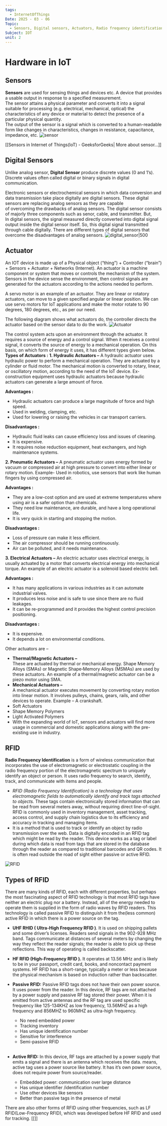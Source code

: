 ```yaml
---
tags:
  - InternetOfThings
Date: 2025 - 03 - 06
Topic:
  - Sensors, Digital sensors, Actuators, Radio frequency identification (RFID) technology,
Subject: IOT
unit: 2
---
```

# Hardware in IoT
## Sensors
**Sensors** are used for sensing things and devices etc.
A device that provides a usable output in response to a specified measurement.  
The sensor attains a physical parameter and converts it into a signal suitable for processing (e.g. electrical, mechanical, optical) the characteristics of any device or material to detect the presence of a particular physical quantity.  
The output of the sensor is a signal which is converted to a human-readable form like changes in characteristics, changes in resistance, capacitance, impedance, etc.
![sensor](https://media.geeksforgeeks.org/wp-content/uploads/20210429114343/Sensors.png)

[[Sensors in Internet of Things(IoT) - GeeksforGeeks| More about sensor...]]

## Digital Sensors

Unlike analog sensor, **Digital Sensor** produce discrete values (0 and 1’s). Discrete values often called digital or binary signals in digital communication.

Electronic sensors or electrochemical sensors in which data conversion and data transmission take place digitally are digital sensors. These digital sensors are replacing analog sensors as they are capable of overcoming the drawbacks of analog sensors. The digital sensor consists of majorly three components such as senor, cable, and transmitter. But, In digital sensors, the signal measured directly converted into digital signal output inside the digital sensor itself. So, this digital signal transmitted through cable digitally. There are different types of digital sensors that overcome the disadvantages of analog sensors.
![digital_sensor|500](https://i0.wp.com/iot4beginners.com/wp-content/uploads/2020/05/Untitled1111.jpg?resize=640%2C374&ssl=1)

## Actuator
An IOT device is made up of a Physical object (“thing”) + Controller (“brain”) + Sensors + Actuator + Networks (Internet). An actuator is a machine component or system that moves or controls the mechanism of the system. Sensors in the device sense the environment, then control signals are generated for the actuators according to the actions needed to perform.

A servo motor is an example of an actuator. They are linear or rotatory actuators, can move to a given specified angular or linear position. We can use servo motors for IoT applications and make the motor rotate to 90 degrees, 180 degrees, etc., as per our need.

The following diagram shows what actuators do, the controller directs the actuator based on the sensor data to do the work.
![Actuator](https://media.geeksforgeeks.org/wp-content/uploads/20210218231302/actuatorPage21.png)

The control system acts upon an environment through the actuator. It requires a source of energy and a control signal. When it receives a control signal, it converts the source of energy to a mechanical operation. On this basis, on which form of energy it uses, it has different types given below.
**Types of Actuators :**
**1. Hydraulic Actuators –**
A hydraulic actuator uses hydraulic power to perform a mechanical operation. They are actuated by a cylinder or fluid motor. The mechanical motion is converted to rotary, linear, or oscillatory motion, according to the need of the IoT device. Ex- construction equipment uses hydraulic actuators because hydraulic actuators can generate a large amount of force.

**Advantages :**

- Hydraulic actuators can produce a large magnitude of force and high speed.
- Used in welding, clamping, etc.
- Used for lowering or raising the vehicles in car transport carriers.

**Disadvantages :**

- Hydraulic fluid leaks can cause efficiency loss and issues of cleaning.
- It is expensive.
- It requires noise reduction equipment, heat exchangers, and high maintenance systems.

**2. Pneumatic Actuators –**
A pneumatic actuator uses energy formed by vacuum or compressed air at high pressure to convert into either linear or rotary motion. Example- Used in robotics, use sensors that work like human fingers by using compressed air.

**Advantages :**
- They are a low-cost option and are used at extreme temperatures where using air is a safer option than chemicals.
- They need low maintenance, are durable, and have a long operational life.
- It is very quick in starting and stopping the motion.

**Disadvantages :**
- Loss of pressure can make it less efficient.
- The air compressor should be running continuously.
- Air can be polluted, and it needs maintenance.

**3. Electrical Actuators –**
An electric actuator uses electrical energy, is usually actuated by a motor that converts electrical energy into mechanical torque. An example of an electric actuator is a solenoid based electric bell. 

**Advantages :**
- It has many applications in various industries as it can automate industrial valves.
- It produces less noise and is safe to use since there are no fluid leakages.
- It can be re-programmed and it provides the highest control precision positioning.

**Disadvantages :**
- It is expensive.
- It depends a lot on environmental conditions.

Other actuators are –
- **Thermal/Magnetic Actuators –**   
    These are actuated by thermal or mechanical energy. Shape Memory Alloys (SMAs) or Magnetic Shape‐Memory Alloys (MSMAs) are used by these actuators. An example of a thermal/magnetic actuator can be a piezo motor using SMA.
- **Mechanical Actuators –**   
    A mechanical actuator executes movement by converting rotary motion into linear motion. It involves pulleys, chains, gears, rails, and other devices to operate. Example – A crankshaft.
- Soft Actuators
- Shape Memory Polymers
- Light Activated Polymers
- With the expanding world of IoT, sensors and actuators will find more usage in commercial and domestic applications along with the pre-existing use in industry.


## RFID
**Radio Frequency Identification** is a form of wireless communication that incorporates the use of electromagnetic or electrostatic coupling in the radio frequency portion of the electromagnetic spectrum to uniquely identify an object or person. It uses radio frequency to search, identify, track, and communicate with items and people.
- *RFID (Radio Frequency Identification) is a technology that uses electromagnetic fields to automatically identify and track tags attached to objects.* These tags contain electronically stored information that can be read from several meters away, without requiring direct line-of-sight. RFID is commonly used in inventory management, asset tracking, access control, and supply chain logistics due to its efficiency and accuracy in tracking and managing items.
- It is a method that is used to track or identify an object by radio transmission over the web. Data is digitally encoded in an RFID tag which might be read by the reader. This device works as a tag or label during which data is read from tags that are stored in the database through the reader as compared to traditional barcodes and QR codes. It is often read outside the road of sight either passive or active RFID.

![RFID](https://media.geeksforgeeks.org/wp-content/uploads/20240208153001/Screenshot-2024-02-08-152945.png)

## **Types of RFID**

There are many kinds of RFID, each with different properties, but perhaps the most fascinating aspect of RFID technology is that most RFID tags have neither an electric plug nor a battery. Instead, all of the energy needed to operate them is supplied in the form of radio waves by RFID readers. This technology is called passive RFID to distinguish it from the(less common) active RFID in which there is a power source on the tag.

- ****UHF RHID ( Ultra-High Frequency RFID )****. It is used on shipping pallets and some driver’s licenses. Readers send signals in the 902-928 MHz band. Tags communicate at distances of several meters by changing the way they reflect the reader signals; the reader is able to pick up these reflections. This way of operating is called backscatter.
- **HF RFID (High-Frequency RFID ).** It operates at 13.56 MHz and is likely to be in your passport, credit card, books, and noncontact payment systems. HF RFID has a short-range, typically a meter or less because the physical mechanism is based on induction rather than backscatter. 

- **Passive RFID:** Passive RFID tags does not have their own power source. It uses power from the reader. In this device, RF tags are not attached by a power supply and passive RF tag stored their power. When it is emitted from active antennas and the RF tag are used specific frequency like 125-134KHZ as low frequency, 13.56MHZ as a high frequency and 856MHZ to 960MHZ as ultra-high frequency. 
    - No need embedded power
    - Tracking inventory
    - Has unique identification number
    - Sensitive for interference
    - Semi-passive RFID  
         
- **Active RFID:** In this device, RF tags are attached by a power supply that emits a signal and there is an antenna which receives the data. means, active tag uses a power source like battery. It has it’s own power source, does not require power from source/reader. 
    - Embedded power: communication over large distance
    - Has unique identifier /identification number
    - Use other devices like sensors
    - Better than passive tags in the presence of metal

There are also other forms of RFID using other frequencies, such as LF RFID(Low-Frequency RFID), which was developed before HF RFID and used for tracking.
[[]]
